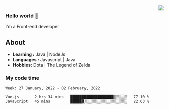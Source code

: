<img align='right' src="https://github-readme-stats.vercel.app/api?username=jumodada&show_icons=true&theme=vue">

### Hello world 👋

I'm a Front-end developer 
    
## About
-  **Learning :** Java | NodeJs
-  **Languages :** Javascript | Java
-  **Hobbies:** Dota | The Legend of Zelda

### My code time

<!--START_SECTION:waka-->
```text
Week: 27 January, 2022 - 02 February, 2022

Vue.js       2 hrs 34 mins   ███████████████████▒░░░░░   77.10 % 
JavaScript   45 mins         █████▓░░░░░░░░░░░░░░░░░░░   22.63 % 
```
<!--END_SECTION:waka-->
